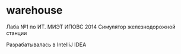 warehouse
=========
Лаба №1 по ИТ. МИЭТ ИПОВС 2014 
Симулятор железнодорожной станции

Разрабатывалась в IntelliJ IDEA
